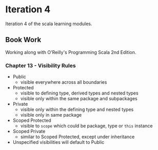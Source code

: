 # Iteration 4
Iteration 4 of the scala learning modules.

## Book Work
Working along with O'Reilly's Programming Scala 2nd Edition.

### Chapter 13 - Visibility Rules
- Public
  - visible everywhere across all boundaries
- Protected
  - visible to defining type, derived types and nested types
  - visible only within the same package and subpackages
- Private
  - visible only within the defining type and nested types
  - visible only in same package
- Scoped Protected
  - visible to `scope` which could be package, type or `this` instance
- Scoped Private
  - similar to Scoped Protected, except under inheritance
- Unspecified visibilities will default to Public
